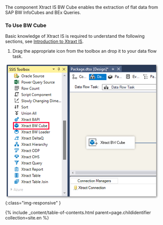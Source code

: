 The component Xtract IS BW Cube enables the extraction of flat data from SAP BW InfoCubes and BEx Queries.

### To Use BW Cube
Basic knowledge of Xtract IS is required to understand the following sections, see [Introduction to Xtraxt IS](./introduction).

1. Drag the appropriate icon from the toolbox an drop it to your data flow task.

![BWCube](/img/content/BWCube.png){:class="img-responsive" }

{% include _content/table-of-contents.html parent=page.childidentifier collection=site.en %}